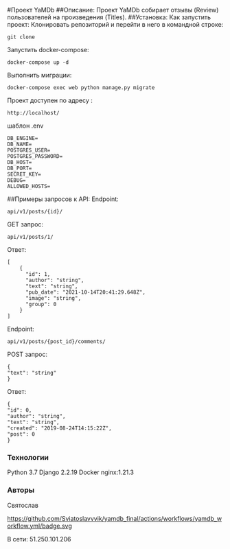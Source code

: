 #Проект YaMDb
##Описание:
Проект YaMDb собирает отзывы (Review) пользователей на произведения (Titles).
##Установка:
Как запустить проект:
Клонировать репозиторий и перейти в него в командной строке:
```
git clone 
```
Запустить docker-compose:
```
docker-compose up -d
```
Выполнить миграции:
```
docker-compose exec web python manage.py migrate
```
Проект доступен по адресу :
```
http://localhost/
```
шаблон .env
```
DB_ENGINE=
DB_NAME=
POSTGRES_USER=
POSTGRES_PASSWORD=
DB_HOST=
DB_PORT=
SECRET_KEY=
DEBUG=
ALLOWED_HOSTS=
```
##Примеры запросов к API:
Endpoint:
```
api/v1/posts/{id}/
```
GET запрос:
```
api/v1/posts/1/
```
Ответ:
```
[
    {
      "id": 1,
      "author": "string",
      "text": "string",
      "pub_date": "2021-10-14T20:41:29.648Z",
      "image": "string",
      "group": 0
    }
]
```
Endpoint:
```
api/v1/posts/{post_id}/comments/
```
POST запрос:
```
{
"text": "string"
}
```
Ответ:
```
{
"id": 0,
"author": "string",
"text": "string",
"created": "2019-08-24T14:15:22Z",
"post": 0
}
```

### Технологии
Python 3.7
Django 2.2.19
Docker
nginx:1.21.3 

### Авторы
Святослав


https://github.com/Sviatoslavvvik/yamdb_final/actions/workflows/yamdb_workflow.yml/badge.svg

В сети:
51.250.101.206